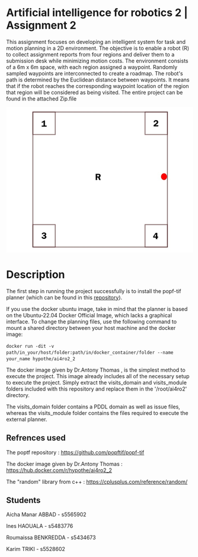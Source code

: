 # Artificial intelligence for robotics 2 | Assignment 2
This assignment focuses on developing an intelligent system for task and motion planning in a 2D environment. The objective is to enable a robot (R) to collect assignment reports from four regions and deliver them to a submission desk while minimizing motion costs. The environment consists of a 6m x 6m space, with each region assigned a waypoint. Randomly sampled waypoints are interconnected to create a roadmap. The robot's path is determined by the Euclidean distance between waypoints. It means that if the robot reaches the corresponding waypoint location of the region that region will be considered as being visited. The entire project can be found in the attached Zip.file

![Robot](https://github.com/AichaAbbad/airo2_assignment_2/blob/main/Map/robot_map.jpeg)

# Description
The first step in running the project successfully is to install the popf-tif planner (which can be found in this [repository](https://github.com/popftif/popf-tif )).

If you use the docker ubuntu image, take in mind that the planner is based on the Ubuntu-22.04 Docker Official Image, which lacks a graphical interface.
To change the planning files, use the following command to mount a shared directory between your host machine and the docker image: 

 ```docker run -dit -v path/in_your/host/folder:path/in/docker_container/folder --name your_name hypothe/ai4ro2_2```

The docker image given by Dr.Antony Thomas , is the simplest method to execute the project. This image already includes all of the necessary setup to execute the project.
Simply extract the visits_domain and visits_module folders included with this repository and replace them in the '/root/ai4ro2' directory. 

The visits_domain folder contains a PDDL domain as well as issue files, whereas the visits_module folder contains the files required to execute the external planner.



## Refrences used
The poptf repository : https://github.com/popftif/popf-tif 

The docker image given by Dr.Antony Thomas : https://hub.docker.com/r/hypothe/ai4ro2_2

The "random" library from c++ : https://cplusplus.com/reference/random/

## Students
Aicha Manar ABBAD - s5565902

Ines HAOUALA - s5483776

Roumaissa BENKREDDA - s5434673

Karim TRIKI - s5528602
